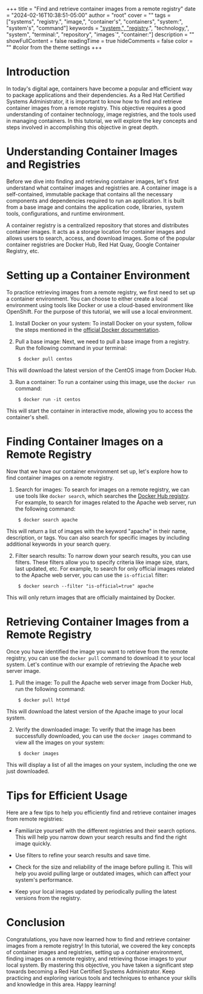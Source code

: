 +++
title = "Find and retrieve container images from a remote registry"
date = "2024-02-16T10:38:51-05:00"
author = "root"
cover = ""
tags = ["systems", "registry.", "image,", "container's", "containers", "system:", "system's", "command"]
keywords = ["system,", "registry](https://hub.docker.com/).", "technology,", "system", "terminal:", "repository", "images`", "container:"]
description = ""
showFullContent = false
readingTime = true
hideComments = false
color = "" #color from the theme settings
+++


# Introduction

In today's digital age, containers have become a popular and efficient way to package applications and their dependencies. As a Red Hat Certified Systems Administrator, it is important to know how to find and retrieve container images from a remote registry. This objective requires a good understanding of container technology, image registries, and the tools used in managing containers. In this tutorial, we will explore the key concepts and steps involved in accomplishing this objective in great depth.

# Understanding Container Images and Registries

Before we dive into finding and retrieving container images, let's first understand what container images and registries are. A container image is a self-contained, immutable package that contains all the necessary components and dependencies required to run an application. It is built from a base image and contains the application code, libraries, system tools, configurations, and runtime environment.

A container registry is a centralized repository that stores and distributes container images. It acts as a storage location for container images and allows users to search, access, and download images. Some of the popular container registries are Docker Hub, Red Hat Quay, Google Container Registry, etc.

# Setting up a Container Environment

To practice retrieving images from a remote registry, we first need to set up a container environment. You can choose to either create a local environment using tools like Docker or use a cloud-based environment like OpenShift. For the purpose of this tutorial, we will use a local environment.

1. Install Docker on your system:
To install Docker on your system, follow the steps mentioned in the [official Docker documentation](https://docs.docker.com/engine/install/).

2. Pull a base image:
Next, we need to pull a base image from a registry. Run the following command in your terminal:

        $ docker pull centos

This will download the latest version of the CentOS image from Docker Hub.

3. Run a container:
To run a container using this image, use the `docker run` command:

        $ docker run -it centos

This will start the container in interactive mode, allowing you to access the container's shell.

# Finding Container Images on a Remote Registry

Now that we have our container environment set up, let's explore how to find container images on a remote registry.

1. Search for images:
To search for images on a remote registry, we can use tools like `docker search`, which searches the [Docker Hub registry](https://hub.docker.com/). For example, to search for images related to the Apache web server, run the following command:

        $ docker search apache

This will return a list of images with the keyword "apache" in their name, description, or tags. You can also search for specific images by including additional keywords in your search query.

2. Filter search results:
To narrow down your search results, you can use filters. These filters allow you to specify criteria like image size, stars, last updated, etc. For example, to search for only official images related to the Apache web server, you can use the `is-official` filter:

        $ docker search --filter "is-official=true" apache

This will only return images that are officially maintained by Docker.

# Retrieving Container Images from a Remote Registry

Once you have identified the image you want to retrieve from the remote registry, you can use the `docker pull` command to download it to your local system. Let's continue with our example of retrieving the Apache web server image.

1. Pull the image:
To pull the Apache web server image from Docker Hub, run the following command:

        $ docker pull httpd

This will download the latest version of the Apache image to your local system.

2. Verify the downloaded image:
To verify that the image has been successfully downloaded, you can use the `docker images` command to view all the images on your system:

        $ docker images

This will display a list of all the images on your system, including the one we just downloaded.

# Tips for Efficient Usage

Here are a few tips to help you efficiently find and retrieve container images from remote registries:

- Familiarize yourself with the different registries and their search options. This will help you narrow down your search results and find the right image quickly.

- Use filters to refine your search results and save time.

- Check for the size and reliability of the image before pulling it. This will help you avoid pulling large or outdated images, which can affect your system's performance.

- Keep your local images updated by periodically pulling the latest versions from the registry.

# Conclusion

Congratulations, you have now learned how to find and retrieve container images from a remote registry! In this tutorial, we covered the key concepts of container images and registries, setting up a container environment, finding images on a remote registry, and retrieving those images to your local system. By mastering this objective, you have taken a significant step towards becoming a Red Hat Certified Systems Administrator. Keep practicing and exploring various tools and techniques to enhance your skills and knowledge in this area. Happy learning!